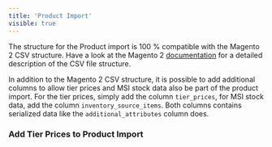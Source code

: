 ```yaml
---
title: 'Product Import'
visible: true
---
```


The structure for the Product import is 100 % compatible with the Magento 2 CSV structure. Have a look at the Magento 2 [documentation](http://docs.magento.com/m2/ce/user_guide/system/data-attributes-product.html) for a detailed description of the CSV file structure.

In addition to the Magento 2 CSV structure, it is possible to add additional columns to allow tier prices and MSI stock data also be part of the product import. For the tier prices, simply add the column `tier_prices`, for MSI stock data, add the column `inventory_source_items`. Both columns contains serialized data like the `additional_attributes` column does.

### Add Tier Prices to Product Import
